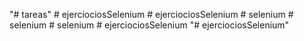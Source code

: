 "# tareas" 
#   e j e r c i o c i o s S e l e n i u m  
 #   e j e r c i o c i o s S e l e n i u m  
 #   s e l e n i u m  
 #   s e l e n i u m  
 #   s e l e n i u m  
 #   e j e r c i o c i o s S e l e n i u m  
 "# ejerciociosSelenium" 
